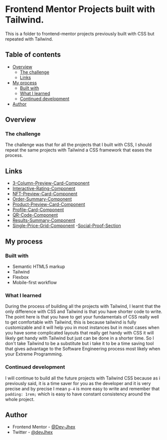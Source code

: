 # Frontend Mentor Projects built with Tailwind.

This is a folder to frontend-mentor projects previously built with CSS but repeated with Tailwind.

## Table of contents

- [Overview](#overview)
  - [The challenge](#the-challenge)
  - [Links](#links)
- [My process](#my-process)
  - [Built with](#built-with)
  - [What I learned](#what-i-learned)
  - [Continued development](#continued-development)
- [Author](#author)



## Overview

### The challenge
The challenge was that for all the projects that I built with CSS, I should repeat the same projects with Tailwind a CSS framework that eases the process.

## Links
- [3-Column-Preview-Card-Component](https://devjhex-3-column-preview-card.netlify.app/)
- [Interactive-Rating-Component](https://devjhex-interactive-rating.netlify.app/)
- [NFT-Preview-Card-Component](https://devjhex-nft-card.netlify.app/)
- [Order-Summary-Component](https://devjhex-order-summary.netlify.app/)
- [Product-Preview-Card-Component](https://devjhex-product-component.netlify.app/)
- [Profile-Card-Component](https://devjhex-profile-component.netlify.app/)
- [QR-Code-Component](https://devjhex-qr-component.netlify.app/)
- [Results-Summary-Component](https://devjhex-results-summary.netlify.app/)
- [Single-Price-Grid-Component](https://devjhex-single-price-grid.netlify.app/)
-[Social-Proof-Section](https://devjhex-social-proof-section.netlify.app/)

## My process

### Built with

- Semantic HTML5 markup
- Tailwind
- Flexbox
- Mobile-first workflow

### What I learned
During the process of building all the projects with Tailwind, I learnt that the only difference with CSS and Tailwind is that you have shorter code to write. The point here is that you have to get your fundamentals of CSS really well to get comfortable with Tailwind, this is because tailwind is fully customizable and it will help you in most instances but in most cases when you have some complicated layouts that really get handy with CSS it will likely get handy with Tailwind but just can be done in a shorter time. So I don't take Tailwind to be a substitute but i take it to be a time saving tool that gives advantage to the Software Engineering process most likely when your Extreme Programming.

### Continued development
I will continue to  build all the future projects with Tailwind CSS because as i previously said, it is a time saver for you as the developer and it is very precise and by precise I mean ```p-4``` is more easy to write and remember that ```padding: 1rem;``` which is easy to have constant consistency around the whole project.


## Author

- Frontend Mentor - [@Dev-Jhex](https://www.frontendmentor.io/profile/Dev-Jhex)
- Twitter - [@devJhex](https://www.twitter.com/devJhex)



